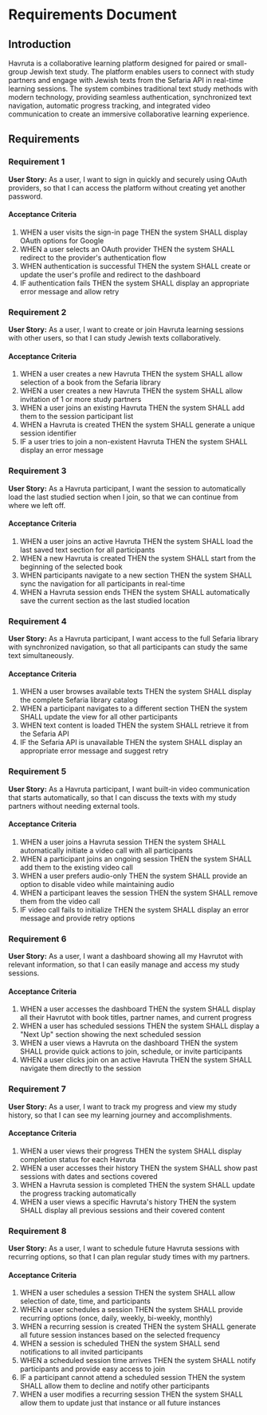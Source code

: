 # Requirements Document

## Introduction

Havruta is a collaborative learning platform designed for paired or small-group Jewish text study. The platform enables users to connect with study partners and engage with Jewish texts from the Sefaria API in real-time learning sessions. The system combines traditional text study methods with modern technology, providing seamless authentication, synchronized text navigation, automatic progress tracking, and integrated video communication to create an immersive collaborative learning experience.

## Requirements

### Requirement 1

**User Story:** As a user, I want to sign in quickly and securely using OAuth providers, so that I can access the platform without creating yet another password.

#### Acceptance Criteria

1. WHEN a user visits the sign-in page THEN the system SHALL display OAuth options for Google
2. WHEN a user selects an OAuth provider THEN the system SHALL redirect to the provider's authentication flow
3. WHEN authentication is successful THEN the system SHALL create or update the user's profile and redirect to the dashboard
4. IF authentication fails THEN the system SHALL display an appropriate error message and allow retry

### Requirement 2

**User Story:** As a user, I want to create or join Havruta learning sessions with other users, so that I can study Jewish texts collaboratively.

#### Acceptance Criteria

1. WHEN a user creates a new Havruta THEN the system SHALL allow selection of a book from the Sefaria library
2. WHEN a user creates a new Havruta THEN the system SHALL allow invitation of 1 or more study partners
3. WHEN a user joins an existing Havruta THEN the system SHALL add them to the session participant list
4. WHEN a Havruta is created THEN the system SHALL generate a unique session identifier
5. IF a user tries to join a non-existent Havruta THEN the system SHALL display an error message

### Requirement 3

**User Story:** As a Havruta participant, I want the session to automatically load the last studied section when I join, so that we can continue from where we left off.

#### Acceptance Criteria

1. WHEN a user joins an active Havruta THEN the system SHALL load the last saved text section for all participants
2. WHEN a new Havruta is created THEN the system SHALL start from the beginning of the selected book
3. WHEN participants navigate to a new section THEN the system SHALL sync the navigation for all participants in real-time
4. WHEN a Havruta session ends THEN the system SHALL automatically save the current section as the last studied location

### Requirement 4

**User Story:** As a Havruta participant, I want access to the full Sefaria library with synchronized navigation, so that all participants can study the same text simultaneously.

#### Acceptance Criteria

1. WHEN a user browses available texts THEN the system SHALL display the complete Sefaria library catalog
2. WHEN a participant navigates to a different section THEN the system SHALL update the view for all other participants
3. WHEN text content is loaded THEN the system SHALL retrieve it from the Sefaria API
4. IF the Sefaria API is unavailable THEN the system SHALL display an appropriate error message and suggest retry

### Requirement 5

**User Story:** As a Havruta participant, I want built-in video communication that starts automatically, so that I can discuss the texts with my study partners without needing external tools.

#### Acceptance Criteria

1. WHEN a user joins a Havruta session THEN the system SHALL automatically initiate a video call with all participants
2. WHEN a participant joins an ongoing session THEN the system SHALL add them to the existing video call
3. WHEN a user prefers audio-only THEN the system SHALL provide an option to disable video while maintaining audio
4. WHEN a participant leaves the session THEN the system SHALL remove them from the video call
5. IF video call fails to initialize THEN the system SHALL display an error message and provide retry options

### Requirement 6

**User Story:** As a user, I want a dashboard showing all my Havrutot with relevant information, so that I can easily manage and access my study sessions.

#### Acceptance Criteria

1. WHEN a user accesses the dashboard THEN the system SHALL display all their Havrutot with book titles, partner names, and current progress
2. WHEN a user has scheduled sessions THEN the system SHALL display a "Next Up" section showing the next scheduled session
3. WHEN a user views a Havruta on the dashboard THEN the system SHALL provide quick actions to join, schedule, or invite participants
4. WHEN a user clicks join on an active Havruta THEN the system SHALL navigate them directly to the session

### Requirement 7

**User Story:** As a user, I want to track my progress and view my study history, so that I can see my learning journey and accomplishments.

#### Acceptance Criteria

1. WHEN a user views their progress THEN the system SHALL display completion status for each Havruta
2. WHEN a user accesses their history THEN the system SHALL show past sessions with dates and sections covered
3. WHEN a Havruta session is completed THEN the system SHALL update the progress tracking automatically
4. WHEN a user views a specific Havruta's history THEN the system SHALL display all previous sessions and their covered content

### Requirement 8

**User Story:** As a user, I want to schedule future Havruta sessions with recurring options, so that I can plan regular study times with my partners.

#### Acceptance Criteria

1. WHEN a user schedules a session THEN the system SHALL allow selection of date, time, and participants
2. WHEN a user schedules a session THEN the system SHALL provide recurring options (once, daily, weekly, bi-weekly, monthly)
3. WHEN a recurring session is created THEN the system SHALL generate all future session instances based on the selected frequency
4. WHEN a session is scheduled THEN the system SHALL send notifications to all invited participants
5. WHEN a scheduled session time arrives THEN the system SHALL notify participants and provide easy access to join
6. IF a participant cannot attend a scheduled session THEN the system SHALL allow them to decline and notify other participants
7. WHEN a user modifies a recurring session THEN the system SHALL allow them to update just that instance or all future instances